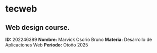 # tecweb
## Web design course.

**ID:** 202246389
**Nombre:** Marvick Osorio Bruno
**Materia:** Desarrollo de Aplicaciones Web
**Periodo:** Otoño 2025